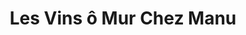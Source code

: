---
title: "Les Vins ô Mur Chez Manu"
url: /saint-pol-de-leon/les-vins-o-mur-chez-manu/
shop: vin
---